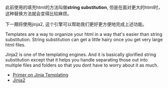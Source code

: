 此前使用的填充html的方法叫做**string substitution**, 但是在面对更大的html时，这种替换方法就会变得比较麻烦。

下一期将使用jinja2, 这个引擎可以帮助我们更好更方便地完成上述功能。

Templates are a way to organize your html in a way that's easier than string substitution. String substitution can get a little hairy once you get very large html files.

Jinja2 is one of the templating engines. And it is basically glorified string substitution except that it helps you handle separating those out into multiple files and folders so that you dont have to worry about it as much.

*	[Primer on Jinja Templating](https://realpython.com/blog/python/primer-on-jinja-templating/)
*	[Jinja2](http://jinja.pocoo.org/)
